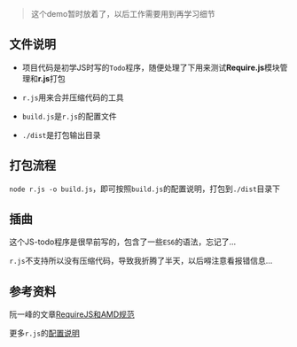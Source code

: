 > 这个demo暂时放着了，以后工作需要用到再学习细节

## 文件说明

- 项目代码是初学JS时写的`Todo`程序，随便处理了下用来测试**Require.js**模块管理和**r.js**打包

- `r.js`用来合并压缩代码的工具

- `build.js`是`r.js`的配置文件

- `./dist`是打包输出目录

## 打包流程

`node r.js -o build.js`，即可按照`build.js`的配置说明，打包到`./dist`目录下

## 插曲

这个JS-todo程序是很早前写的，包含了一些`ES6`的语法，忘记了…

`r.js`不支持所以没有压缩代码，导致我折腾了半天，以后嘚注意看报错信息…

## 参考资料

阮一峰的文章[RequireJS和AMD规范](https://javascript.ruanyifeng.com/tool/requirejs.html#toc5)

更多`r.js`的[配置说明](https://github.com/requirejs/r.js/blob/master/build/example.build.js)

